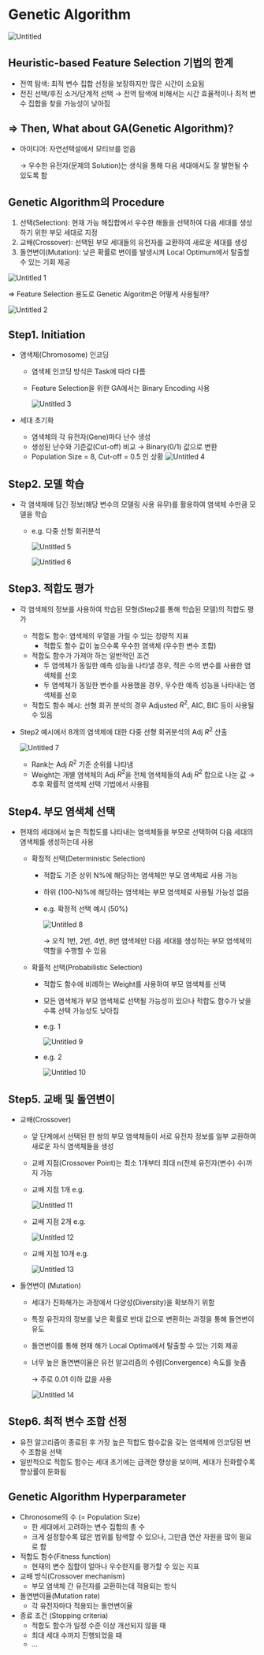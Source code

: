 # Genetic Algorithm

![Untitled](https://user-images.githubusercontent.com/56019094/194996274-be67dc17-d500-4eb6-a1a6-aaf87b056af3.png)

## Heuristic-based Feature Selection 기법의 한계

- 전역 탐색: 최적 변수 집합 선정을 보장하지만 많은 시간이 소요됨
- 전진 선택/후진 소거/단계적 선택 → 전역 탐색에 비해서는 시간 효율적이나 최적 변수 집합을 찾을 가능성이 낮아짐

## ⇒ Then, What about GA(Genetic Algorithm)?

- 아이디어: 자연선택설에서 모티브를 얻음
    
    → 우수한 유전자(문제의 Solution)는 생식을 통해 다음 세대에서도 잘 발현될 수 있도록 함
    

## Genetic Algorithm의 Procedure

1. 선택(Selection): 현재 가능 해집합에서 우수한 해들을 선택하여 다음 세대를 생성하기 위한 부모 세대로 지정
2. 교배(Crossover): 선택된 부모 세대들의 유전자를 교환하여 새로운 세대를 생성
3. 돌연변이(Mutation): 낮은 확률로 변이를 발생시켜 Local Optimum에서 탈출할 수 있는 기회 제공

![Untitled 1](https://user-images.githubusercontent.com/56019094/194996275-9592ba3a-fb79-46ec-a6f1-0f7347e90d43.png)

⇒ Feature Selection 용도로 Genetic Algoritm은 어떻게 사용될까?

![Untitled 2](https://user-images.githubusercontent.com/56019094/194996276-9e2577de-37bd-4465-91c6-e235485b7870.png)

## Step1. Initiation

- 염색체(Chromosome) 인코딩
    - 염색체 인코딩 방식은 Task에 따라 다름
    - Feature Selection을 위한 GA에서는 Binary Encoding 사용
        
        ![Untitled 3](https://user-images.githubusercontent.com/56019094/194996278-901affb5-22aa-4b08-992b-2c5b8e666ce3.png)

        
- 세대 초기화
    - 염색체의 각 유전자(Gene)마다 난수 생성
    - 생성된 난수와 기준값(Cut-off) 비교 → Binary(0/1) 값으로 변환
    - Population Size = 8, Cut-off = 0.5 인 상황
        ![Untitled 4](https://user-images.githubusercontent.com/56019094/194996249-a38ce10b-49d6-4a06-a837-da3c9ab87823.png)

        

## Step2. 모델 학습

- 각 염색체에 담긴 정보(해당 변수의 모델링 사용 유무)를 활용하여 염색체 수만큼 모델을 학습
    - e.g. 다중 선형 회귀분석
        
        ![Untitled 5](https://user-images.githubusercontent.com/56019094/194996255-9b6e5d46-1623-4671-b305-2c63b167c658.png)

        
        ![Untitled 6](https://user-images.githubusercontent.com/56019094/194996256-c4d29fad-d201-4e50-8bd9-9474e5ab263d.png)

        
    

## Step3. 적합도 평가

- 각 염색체의 정보를 사용하여 학습된 모형(Step2를 통해 학습된 모델)의 적합도 평가
    - 적합도 함수: 염색체의 우열을 가릴 수 있는 정량적 지표
        - 적합도 함수 값이 높으수록 우수한 염색체 (우수한 변수 조합)
    - 적합도 함수가 가져야 하는 일반적인 조건
        - 두 염색체가 동일한 예측 성능을 나타낼 경우, 적은 수의 변수를 사용한 염색체를 선호
        - 두 염색체가 동일한 변수를 사용했을 경우, 우수한 예측 성능을 나타내는 염색체를 선호
    - 적합도 함수 예시: 선형 회귀 분석의 경우 Adjusted $R^2$, AIC, BIC 등이 사용될 수 있음

- Step2 예시에서 8개의 염색체에 대한 다중 선형 회귀분석의 Adj $R^2$ 산출
    
    ![Untitled 7](https://user-images.githubusercontent.com/56019094/194996257-a3783385-976b-4d70-a42d-4ebcc2e1826e.png)

    
    - Rank는 Adj $R^2$ 기준 순위를 나타냄
    - Weight는 개별 염색체의 Adj $R^2$을 전체 염색체들의 Adj $R^2$ 합으로 나눈 값 → 추후 확률적 염색체 선택 기법에서 사용됨

## Step4. 부모 염색체 선택

- 현재의 세대에서 높은 적합도를 나타내는 염색체들을 부모로 선택하여 다음 세대의 염색체를 생성하는데 사용
    - 확정적 선택(Deterministic Selection)
        - 적합도 기준 상위 N%에 해당하는 염색체만 부모 염색체로 사용 가능
        - 하위 (100-N)%에 해당하는 염색체는 부모 염색체로 사용될 가능성 없음
        - e.g. 확정적 선택 예시 (50%)
            
            ![Untitled 8](https://user-images.githubusercontent.com/56019094/194996259-e2b7fada-1db6-4935-b588-f0b31401748c.png)

            
            → 오직 1번, 2번, 4번, 8번 염색체만 다음 세대를 생성하는 부모 염색체의 역할을 수행할 수 있음
            
    - 확률적 선택(Probabilistic Selection)
        - 적합도 함수에 비례하는 Weight를 사용하여 부모 염색체를 선택
        - 모든 염색체가 부모 염색체로 선택될 가능성이 있으나 적합도 함수가 낮을수록 선택 가능성도 낮아짐
        - e.g. 1
            
            ![Untitled 9](https://user-images.githubusercontent.com/56019094/194996262-582cd02b-50dc-4f3b-9168-f1d1994c6303.png)

            
        - e.g. 2
            
            ![Untitled 10](https://user-images.githubusercontent.com/56019094/194996264-4b44bd54-e9ca-4062-aaec-e130b7f8b89a.png)

            

## Step5. 교배 및 돌연변이

- 교배(Crossover)
    - 앞 단계에서 선택된 한 쌍의 부모 염색체들이 서로 유전자 정보를 일부 교환하여 새로운 자식 염색체들을 생성
    - 교배 지점(Crossover Point)는 최소 1개부터 최대 n(전체 유전자(변수) 수)까지 가능
    - 교배 지점 1개 e.g.
        
        ![Untitled 11](https://user-images.githubusercontent.com/56019094/194996266-dfcdbd96-7a3f-4ad2-a6d2-4ef350578930.png)

        
    
    - 교배 지점 2개 e.g.
        
        ![Untitled 12](https://user-images.githubusercontent.com/56019094/194996267-552b19f3-bac4-4e4a-97b5-572b9203caa6.png)

        
    
    - 교배 지점 10개 e.g.
        
        ![Untitled 13](https://user-images.githubusercontent.com/56019094/194996269-9fe547ee-5ab2-41a4-a98e-d1f6473f5f05.png)

        

- 돌연변이 (Mutation)
    - 세대가 진화해가는 과정에서 다양성(Diversity)을 확보하기 위함
    - 특정 유전자의 정보를 낮은 확률로 반대 값으로 변환하는 과정을 통해 돌연변이 유도
    - 돌연변이를 통해 현재 해가 Local Optima에서 탈출할 수 있는 기회 제공
    - 너무 높은 돌연변이율은 유전 알고리즘의 수렴(Convergence) 속도를 늦춤
        
        → 주로 0.01 이하 값을 사용
        
        ![Untitled 14](https://user-images.githubusercontent.com/56019094/194996272-06a0285a-ccaa-4033-ac1d-7dd98f383107.png)

        

## Step6. 최적 변수 조합 선정

- 유전 알고리즘이 종료된 후 가장 높은 적합도 함수값을 갖는 염색체에 인코딩된 변수 조합을 선택
- 일반적으로 적합도 함수는 세대 초기에는 급격한 향상을 보이며, 세대가 진화할수록 향상률이 둔화됨

## Genetic Algorithm Hyperparameter

- Chronosome의 수 (= Population Size)
    - 한 세대에서 고려하는 변수 집합의 총 수
    - 크게 설정할수록 많은 범위를 탐색할 수 있으나, 그만큼 연산 자원을 많이 필요로 함
- 적합도 함수(Fitness function)
    - 현재의 변수 집합이 얼마나 우수한지를 평가할 수 있는 지표
- 교배 방식(Crossover mechanism)
    - 부모 염색체 간 유전자를 교환하는데 적용되는 방식
- 돌연변이율(Mutation rate)
    - 각 유전자마다 적용되는 돌연변이율
- 종료 조건 (Stopping criteria)
    - 적합도 함수가 일정 수준 이상 개선되지 않을 때
    - 최대 세대 수까지 진행되었을 때
    - …
